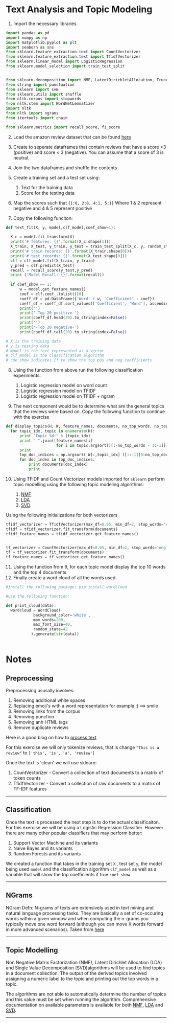 # Text Analysis and Topic Modeling 


1. Import the necessary libraries 

```Python
import pandas as pd
import numpy as np
import matplotlib.pyplot as plt
import seaborn as sns
from sklearn.feature_extraction.text import CountVectorizer
from sklearn.feature_extraction.text import TfidfVectorizer
from sklearn.linear_model import LogisticRegression
from sklearn.model_selection import train_test_split


from sklearn.decomposition import NMF, LatentDirichletAllocation, TruncatedSVD
from string import punctuation
from sklearn import svm
from sklearn.utils import shuffle
from nltk.corpus import stopwords
from nltk.stem import WordNetLemmatizer
import nltk
from nltk import ngrams
from itertools import chain

from sklearn.metrics import recall_score, f1_score

```
    
  2. Load the amazon review dataset that can be found [here](https://www.kaggle.com/snap/amazon-fine-food-reviews/downloads/Reviews.csv/2)
  3. Create to seperate dataframes that contain reviews that have a score >3 (positive) and score < 3 (negative). You can assume that a score of 3 is neutral.
  4. Join the two dataframes and shuffle the contents
  5. Create a training set and a test set using:
  		1. Text for the training data
  		2. Score for the testing data
  6. Map the scores such that `{1:0, 2:0, 4:1, 5:1}` Where 1 & 2 represent negative and 4 & 5 represent positive
  
  7. Copy the following funciton:
  ```Python
  def text_fit(X, y, model,clf_model,coef_show=1):
    
    X_c = model.fit_transform(X)
    print('# features: {}'.format(X_c.shape[1]))
    X_train, X_test, y_train, y_test = train_test_split(X_c, y, random_state=0)
    print('# train records: {}'.format(X_train.shape[0]))
    print('# test records: {}'.format(X_test.shape[0]))
    clf = clf_model.fit(X_train, y_train)
    y_pred = clf.predict(X_test)
    recall = recall_score(y_test,y_pred)
    print ('Model Recall: {}'.format(recall))
    
    if coef_show == 1: 
        w = model.get_feature_names()
        coef = clf.coef_.tolist()[0]
        coeff_df = pd.DataFrame({'Word' : w, 'Coefficient' : coef})
        coeff_df = coeff_df.sort_values(['Coefficient', 'Word'], ascending=[0, 1])
        print('')
        print('-Top 20 positive-')
        print(coeff_df.head(20).to_string(index=False))
        print('')
        print('-Top 20 negative-')        
        print(coeff_df.tail(20).to_string(index=False))
  
  # X is the training data
  # y is testing data
  # model is the text represented as a vector
  # clf_model is the classification algorithm
  # coe_show indicates if to show the top pos and neg coefficients
  ```
  8. Using the function from above run the following classification experiments:
  		1. Logistic regression model on word count
		2. Logistic regression model on TFIDF
		3. Logistic regression model on TFIDF + ngram

  9. The next component would be to determine what are the general topics that the reviews were based on. Copy the following function to continue with the exercise
  ```Python
  def display_topics(H, W, feature_names, documents, no_top_words, no_top_documents):
    for topic_idx, topic in enumerate(H):
        print "Topic %d:" % (topic_idx)
        print " ".join([feature_names[i]
                        for i in topic.argsort()[:-no_top_words - 1:-1]])
        print 
        top_doc_indices = np.argsort( W[:,topic_idx] )[::-1][0:no_top_documents]
        for doc_index in top_doc_indices:
            print documents[doc_index]
            print
  ```
  10. Using TFIDF and Count Vectorizer models imported for `sklearn` perform topic modelling using the following topic modeling algorithms:
  
  		1. [NMF](http://scikit-learn.org/stable/modules/generated/sklearn.decomposition.NMF.html)
  		2. [LDA](http://scikit-learn.org/stable/modules/generated/sklearn.decomposition.LatentDirichletAllocation.html#sklearn.decomposition.LatentDirichletAllocation)
  		3. [SVD](http://scikit-learn.org/stable/modules/generated/sklearn.decomposition.TruncatedSVD.html). 

Using the following initializations for both vectorizers 
```Python
tfidf_vectorizer = TfidfVectorizer(max_df=0.95, min_df=2, stop_words='english')
tfidf = tfidf_vectorizer.fit_transform(documents)
tfidf_feature_names = tfidf_vectorizer.get_feature_names()


tf_vectorizer = CountVectorizer(max_df=0.95, min_df=2, stop_words='english')
tf = tf_vectorizer.fit_transform(documents)
tf_feature_names = tf_vectorizer.get_feature_names()
```
  		
  11. Using the function from 9, for each topic model display the top 10 words and the top 4 documents
  12. Finally create a word cloud of all the words used.
  ```Python
  #install the following package: pip install wordcloud
  
  #use the following function:
  
  def print_cloud(data):
    wordcloud = WordCloud(
              background_color='white',
              max_words=200,
              max_font_size=40, 
              random_state=42
             ).generate(str(data))
             
  ```



# Notes

## Preprocessing

Preprocessing ususally involves:
1. Removing additional white spaces
2. Replacing emoji's with a word representation for example :) ==> smile
3. Removing links from the corpus
4. Removing punction
5. Removing anh HTML tags
6. Remove duplicate reviews

Here is a good blog on how to [process text](http://adataanalyst.com/scikit-learn/countvectorizer-sklearn-example/)

For this exercise we will only tokenize reviews, that is change `"This is a review"` to `['this', 'is', 'a', 'review']`

Once the text is 'clean' we will use sklearn:
1. CountVectorizer - Convert a collection of text documents to a matrix of token counts
2. TfidfVectorizer - Convert a collection of raw documents to a matrix of TF-IDF features
---

  
  ## Classification

Once the text is processed the next step is to do the actual classificaiton. For this exercise we will be using a Logistic Regression Classifier. However there are many other popular classifiers that may perform better:
1. Support Vector Machine and its variants
2. Naive Bayes and its variants
3. Random Forests and its variants 

We created a function that takes in the training set `X` , test set `y`, the model being used `model` and the classification algorithm `clf_model` as well as a variable that will show the top coefficients if true  `coef_show`

---

		
## NGrams

NGram Defn:
N-grams of texts are extensively used in text mining and natural language processing tasks. They are basically a set of co-occuring words within a given window and when computing the n-grams you typically move one word forward (although you can move X words forward in more advanced scenarios). Taken from [here](http://text-analytics101.rxnlp.com/2014/11/what-are-n-grams.html)

---

## Topic Modelling

Non Negative Matrix Factorization (NMF), Latent Dirichlet Allocation (LDA) and Single Value Decomposition (SVD)algorithms will be used to find topics in a document collection. The output of the derived topics involved assigning a numeric label to the topic and printing out the top words in a topic. 

The algorithms are not able to automatically determine the number of topics and this value must be set when running the algorithm. Comprehensive documentation on available parameters is available for both [NMF](http://scikit-learn.org/stable/modules/generated/sklearn.decomposition.NMF.html), [LDA](http://scikit-learn.org/stable/modules/generated/sklearn.decomposition.LatentDirichletAllocation.html#sklearn.decomposition.LatentDirichletAllocation) and [SVD](http://scikit-learn.org/stable/modules/generated/sklearn.decomposition.TruncatedSVD.html). 

---
